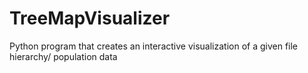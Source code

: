 # TreeMapVisualizer
Python program that creates an interactive visualization of a given file hierarchy/ population data
